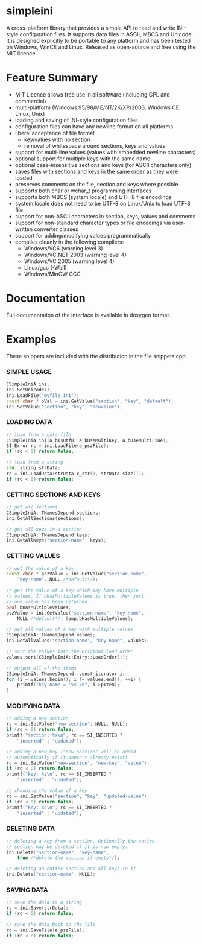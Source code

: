 simpleini
=========

A cross-platform library that provides a simple API to read and write INI-style configuration files. It supports data files in ASCII, MBCS and Unicode. It is designed explicitly to be portable to any platform and has been tested on Windows, WinCE and Linux. Released as open-source and free using the MIT licence.

# Feature Summary

- MIT Licence allows free use in all software (including GPL and commercial)
- multi-platform (Windows 95/98/ME/NT/2K/XP/2003, Windows CE, Linux, Unix)
- loading and saving of INI-style configuration files
- configuration files can have any newline format on all platforms
- liberal acceptance of file format
  * key/values with no section
  * removal of whitespace around sections, keys and values
- support for multi-line values (values with embedded newline characters)
- optional support for multiple keys with the same name
- optional case-insensitive sections and keys (for ASCII characters only)
- saves files with sections and keys in the same order as they were loaded
- preserves comments on the file, section and keys where possible.
- supports both char or wchar_t programming interfaces
- supports both MBCS (system locale) and UTF-8 file encodings
- system locale does not need to be UTF-8 on Linux/Unix to load UTF-8 file
- support for non-ASCII characters in section, keys, values and comments
- support for non-standard character types or file encodings via user-written converter classes
- support for adding/modifying values programmatically
- compiles cleanly in the following compilers:
  * Windows/VC6 (warning level 3)
  * Windows/VC.NET 2003 (warning level 4)
  * Windows/VC 2005 (warning level 4)
  * Linux/gcc (-Wall)
  * Windows/MinGW GCC

# Documentation

Full documentation of the interface is available in doxygen format.

# Examples

These snippets are included with the distribution in the file snippets.cpp.

### SIMPLE USAGE

```c++
CSimpleIniA ini;
ini.SetUnicode();
ini.LoadFile("myfile.ini");
const char * pVal = ini.GetValue("section", "key", "default");
ini.SetValue("section", "key", "newvalue");
```

### LOADING DATA

```c++
// load from a data file
CSimpleIniA ini(a_bIsUtf8, a_bUseMultiKey, a_bUseMultiLine);
SI_Error rc = ini.LoadFile(a_pszFile);
if (rc < 0) return false;

// load from a string
std::string strData;
rc = ini.LoadData(strData.c_str(), strData.size());
if (rc < 0) return false;
```

### GETTING SECTIONS AND KEYS

```c++
// get all sections
CSimpleIniA::TNamesDepend sections;
ini.GetAllSections(sections);

// get all keys in a section
CSimpleIniA::TNamesDepend keys;
ini.GetAllKeys("section-name", keys);
```

### GETTING VALUES

```c++
// get the value of a key
const char * pszValue = ini.GetValue("section-name",
    "key-name", NULL /*default*/);

// get the value of a key which may have multiple
// values. If bHasMultipleValues is true, then just
// one value has been returned
bool bHasMultipleValues;
pszValue = ini.GetValue("section-name", "key-name",
    NULL /*default*/, &amp;bHasMultipleValues);

// get all values of a key with multiple values
CSimpleIniA::TNamesDepend values;
ini.GetAllValues("section-name", "key-name", values);

// sort the values into the original load order
values.sort(CSimpleIniA::Entry::LoadOrder());

// output all of the items
CSimpleIniA::TNamesDepend::const_iterator i;
for (i = values.begin(); i != values.end(); ++i) {
    printf("key-name = '%s'\n", i->pItem);
}
```

### MODIFYING DATA

```c++
// adding a new section
rc = ini.SetValue("new-section", NULL, NULL);
if (rc < 0) return false;
printf("section: %s\n", rc == SI_INSERTED ?
    "inserted" : "updated");

// adding a new key ("new-section" will be added
// automatically if it doesn't already exist)
rc = ini.SetValue("new-section", "new-key", "value");
if (rc < 0) return false;
printf("key: %s\n", rc == SI_INSERTED ?
    "inserted" : "updated");

// changing the value of a key
rc = ini.SetValue("section", "key", "updated-value");
if (rc < 0) return false;
printf("key: %s\n", rc == SI_INSERTED ?
    "inserted" : "updated");
```

### DELETING DATA

```c++
// deleting a key from a section. Optionally the entire
// section may be deleted if it is now empty.
ini.Delete("section-name", "key-name",
    true /*delete the section if empty*/);

// deleting an entire section and all keys in it
ini.Delete("section-name", NULL);
```

### SAVING DATA

```c++
// save the data to a string
rc = ini.Save(strData);
if (rc < 0) return false;

// save the data back to the file
rc = ini.SaveFile(a_pszFile);
if (rc < 0) return false;
```
